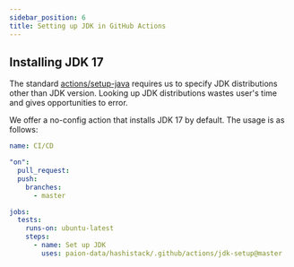 ```yaml
---
sidebar_position: 6
title: Setting up JDK in GitHub Actions
---
```


Installing JDK 17
-----------------

The standard [actions/setup-java](https://github.com/actions/setup-java) requires us to specify JDK distributions other
than JDK version. Looking up JDK distributions wastes user's time and gives opportunities to error.

We offer a no-config action that installs JDK 17 by default. The usage is as follows:

```yaml
name: CI/CD

"on":
  pull_request:
  push:
    branches:
      - master

jobs:
  tests:
    runs-on: ubuntu-latest
    steps:
      - name: Set up JDK
        uses: paion-data/hashistack/.github/actions/jdk-setup@master
```
